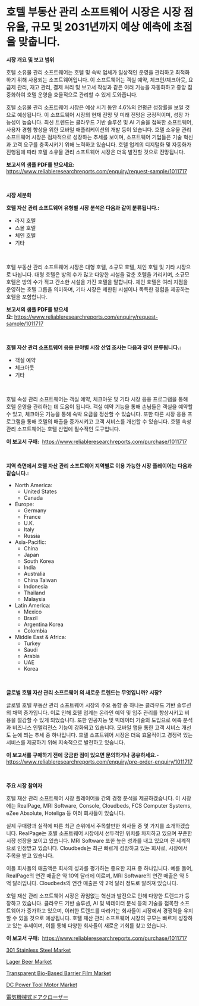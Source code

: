 <p><h1>호텔 부동산 관리 소프트웨어 시장은 시장 점유율, 규모 및 2031년까지 예상 예측에 초점을 맞춥니다.</h1></p><p><strong>시장 개요 및 보고 범위</strong></p>
<p><p>호텔 소유물 관리 소프트웨어는 호텔 및 숙박 업체가 일상적인 운영을 관리하고 최적화하기 위해 사용되는 소프트웨어입니다. 이 소프트웨어는 객실 예약, 체크인/체크아웃, 요금제 관리, 재고 관리, 결제 처리 및 보고서 작성과 같은 여러 기능을 자동화하고 중앙 집중화하여 호텔 운영을 효율적으로 관리할 수 있게 도와줍니다.</p><p>호텔 소유물 관리 소프트웨어 시장은 예상 시기 동안 4.6%의 연평균 성장률을 보일 것으로 예상됩니다. 이 소프트웨어 시장의 현재 전망 및 미래 전망은 긍정적이며, 성장 가능성이 높습니다. 최신 트렌드는 클라우드 기반 솔루션 및 AI 기술을 접목한 소프트웨어, 사용자 경험 향상을 위한 모바일 애플리케이션의 개발 등이 있습니다. 호텔 소유물 관리 소프트웨어 시장은 점차적으로 성장하는 추세를 보이며, 소프트웨어 기업들은 기술 혁신과 고객 요구를 충족시키기 위해 노력하고 있습니다. 호텔 업계의 디지털화 및 자동화가 진행됨에 따라 호텔 소유물 관리 소프트웨어 시장은 더욱 발전할 것으로 전망됩니다.</p></p>
<p><strong>보고서의 샘플 PDF를 받으세요:</strong> <a href="https://www.reliableresearchreports.com/enquiry/request-sample/1011717">https://www.reliableresearchreports.com/enquiry/request-sample/1011717</a></p>
<p>&nbsp;</p>
<p><strong>시장 세분화</strong></p>
<p><strong>호텔 자산 관리 소프트웨어 유형별 시장 분석은 다음과 같이 분류됩니다.:</strong></p>
<p><ul><li>라지 호텔</li><li>스몰 호텔</li><li>체인 호텔</li><li>기타</li></ul></p>
<p>&nbsp;</p>
<p><p>호텔 부동산 관리 소프트웨어 시장은 대형 호텔, 소규모 호텔, 체인 호텔 및 기타 시장으로 나뉩니다. 대형 호텔은 방의 수가 많고 다양한 시설을 갖춘 호텔을 가리키며, 소규모 호텔은 방의 수가 적고 간소한 시설을 가진 호텔을 말합니다. 체인 호텔은 여러 지점을 운영하는 호텔 그룹을 의미하며, 기타 시장은 제한된 시설이나 독특한 경험을 제공하는 호텔을 포함합니다.</p></p>
<p><strong>보고서의 샘플 PDF를 받으세요:</strong>&nbsp;<a href="https://www.reliableresearchreports.com/enquiry/request-sample/1011717">https://www.reliableresearchreports.com/enquiry/request-sample/1011717</a></p>
<p>&nbsp;</p>
<p><strong> 호텔 자산 관리 소프트웨어 응용 분야별 시장 산업 조사는 다음과 같이 분류됩니다.:</strong></p>
<p><ul><li>객실 예약</li><li>체크아웃</li><li>기타</li></ul></p>
<p>&nbsp;</p>
<p><p>호텔 속성 관리 소프트웨어는 객실 예약, 체크아웃 및 기타 시장 응용 프로그램을 통해 호텔 운영을 관리하는 데 도움이 됩니다. 객실 예약 기능을 통해 손님들은 객실을 예약할 수 있고, 체크아웃 기능을 통해 숙박 요금을 정산할 수 있습니다. 또한 다른 시장 응용 프로그램을 통해 호텔의 매출을 증가시키고 고객 서비스를 개선할 수 있습니다. 호텔 속성 관리 소프트웨어는 호텔 산업에 필수적인 도구입니다.</p></p>
<p><strong>이 보고서 구매:</strong>&nbsp; <a href="https://www.reliableresearchreports.com/purchase/1011717">https://www.reliableresearchreports.com/purchase/1011717</a></p>
<p>&nbsp;</p>
<p><strong>지역 측면에서 호텔 자산 관리 소프트웨어 지역별로 이용 가능한 시장 플레이어는 다음과 같습니다.:</strong></p>
<p><ul>
    <li>
        North America:
        <ul>
            <li>United States</li>
            <li>Canada</li>
        </ul>
    </li>
    <li>
        Europe:
        <ul>
            <li>Germany</li>
            <li>France</li>
            <li>U.K.</li>
            <li>Italy</li>
            <li>Russia</li>
        </ul>
    </li>
    <li>
        Asia-Pacific:
        <ul>
            <li>China</li>
            <li>Japan</li>
            <li>South Korea</li>
            <li>India</li>
            <li>Australia</li>
            <li>China Taiwan</li>
            <li>Indonesia</li>
            <li>Thailand</li>
            <li>Malaysia</li>
        </ul>
    </li>
    <li>
        Latin America:
        <ul>
            <li>Mexico</li>
            <li>Brazil</li>
            <li>Argentina Korea</li>
            <li>Colombia</li>
        </ul>
    </li>
    <li>
        Middle East & Africa:
        <ul>
            <li>Turkey</li>
            <li>Saudi</li>
            <li>Arabia</li>
            <li>UAE</li>
            <li>Korea</li>
        </ul>
    </li>
    </ul></p>
<p>&nbsp;</p>
<p><strong>글로벌 호텔 자산 관리 소프트웨어 의 새로운 트렌드는 무엇입니까? 시장?</strong></p>
<p><p>글로벌 호텔 부동산 관리 소프트웨어 시장의 주요 동향 중 하나는 클라우드 기반 솔루션의 채택 증가입니다. 이로 인해 호텔 업계는 온라인 예약 및 입주 관리를 향상시키고 비용을 절감할 수 있게 되었습니다. 또한 인공지능 및 빅데이터 기술의 도입으로 예측 분석과 비즈니스 인텔리전스 기능이 강화되고 있습니다. 모바일 앱을 통한 고객 서비스 개선도 눈에 띄는 추세 중 하나입니다. 호텔 소프트웨어 시장은 더욱 효율적이고 경쟁력 있는 서비스를 제공하기 위해 지속적으로 발전하고 있습니다.</p></p>
<p><strong>이 보고서를 구매하기 전에 궁금한 점이 있으면 문의하거나 공유하세요.</strong>- <a href="https://www.reliableresearchreports.com/enquiry/pre-order-enquiry/1011717">https://www.reliableresearchreports.com/enquiry/pre-order-enquiry/1011717</a></p>
<p>&nbsp;</p>
<p><strong>주요 시장 참여자</strong></p>
<p><p>호텔 재산 관리 소프트웨어 시장 플레이어들 간의 경쟁 분석을 제공하겠습니다. 이 시장에는 RealPage, MRI Software, Console, Cloudbeds, FCS Computer Systems, eZee Absolute, Hoteliga 등 여러 회사들이 있습니다. </p><p>실제 구매량과 실적에 따른 최근 순위에서 주목할만한 회사들 중 몇 가지를 소개하겠습니다. RealPage는 호텔 소프트웨어 시장에서 선두적인 위치를 차지하고 있으며 꾸준한 시장 성장을 보이고 있습니다. MRI Software 또한 높은 성과를 내고 있으며 전 세계적으로 인정받고 있습니다. Cloudbeds는 최근 빠르게 성장하고 있는 회사로, 시장에서 주목을 받고 있습니다.</p><p>이들 회사들의 매출액은 회사의 성과를 평가하는 중요한 지표 중 하나입니다. 예를 들어, RealPage의 연간 매출은 약 10억 달러에 이르며, MRI Software의 연간 매출은 약 5억 달러입니다. Cloudbeds의 연간 매출은 약 2억 달러 정도로 알려져 있습니다.</p><p>호텔 재산 관리 소프트웨어 시장은 끊임없는 혁신과 발전으로 인해 다양한 트렌드가 등장하고 있습니다. 클라우드 기반 솔루션, AI 및 빅데이터 분석 등의 기술을 접목한 소프트웨어가 증가하고 있으며, 이러한 트렌드를 따라가는 회사들이 시장에서 경쟁력을 유지할 수 있을 것으로 예상됩니다. 호텔 재산 관리 소프트웨어 시장의 규모는 빠르게 성장하고 있는 추세이며, 이를 통해 다양한 회사들이 새로운 기회를 찾고 있습니다.</p></p>
<p><strong>이 보고서 구매:</strong>&nbsp;&nbsp;<a href="https://www.reliableresearchreports.com/purchase/1011717">https://www.reliableresearchreports.com/purchase/1011717</a></p>
<p><p><a href="https://github.com/abdelrhmankishk22/Market-Research-Report-List-3/blob/main/301-stainless-steel-market.md">301 Stainless Steel Market</a></p><p><a href="https://view.publitas.com/reportprime-1/lager-beer-market-size-focuses-on-market-dynamics-in-depth-analysis-and-future-projections-of-its-market-forecasted-for-period-from-2024-to-2031/">Lager Beer Market</a></p><p><a href="https://issuu.com/reportprime-2/docs/transparent-bio-based-barrier-film-market-size-203">Transparent Bio-Based Barrier Film Market</a></p><p><a href="https://valiant-lunge-8fe.notion.site/Decoding-the-DC-Power-Tool-Motor-Market-A-Deep-Dive-into-the-Latest-Market-Trends-Market-Segmentat-84023729a769401b85abef5fc338c88e">DC Power Tool Motor Market</a></p><p><a href="https://medium.com/@grarrity46/%E9%9B%BB%E6%B0%97%E6%A9%9F%E6%A2%B0%E5%BC%8F%E3%83%89%E3%82%A2%E3%82%AF%E3%83%AD%E3%83%BC%E3%82%B6%E3%83%BC%E5%B8%82%E5%A0%B4%E3%82%B7%E3%82%A7%E3%82%A2%E3%81%AE%E5%A4%89%E9%81%B7%E3%81%A8%E5%B8%82%E5%A0%B4%E6%88%90%E9%95%B7%E3%81%AE%E5%8B%95%E5%90%912024%E5%B9%B4-2031%E5%B9%B4-f29ec902102c">電気機械式ドアクローザー</a></p></p>
